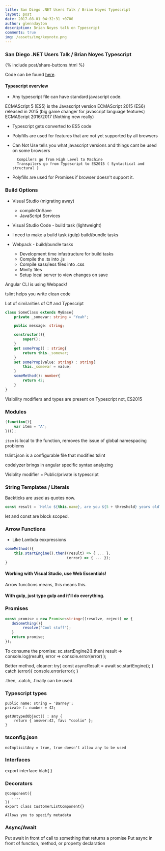 ```yaml
---
title: San Diego .NET Users Talk / Brian Noyes Typescript
layout: post
date: 2017-08-01 04:32:31 +0700
author: glenndayton
description: Brian Noyes talk on Typescript
comments: true
img: /assets/img/keynote.png
---
```


### San Diego .NET Users Talk / Brian Noyes Typescript

{% include post/share-buttons.html %}

Code can be found [here](noyes.me/sd-net-ts).

#### Typescript overview
- Any typescript file can have standard javascript code.

ECMAScript 5 (ES5) is the Javascript version
ECMAScript 2015 (ES6) released in 2015 (big game changer for javascript language features)
ECMAScript 2016/2017 (Nothing new really)

- Typescript gets converted to ES5 code
- Polyfills are used for features that are not yet supported by all browsers

- Can Not Use tells you what javascript versions and things cant be used on some browsers

        Compilers go from High Level to Machine
        Transpilers go from Typescript to ES2015 ( Syntactical and structural )

- Polyfills are used for Promises if browser doesn't support it.

### Build Options

- Visual Studio (migrating away)
  - compileOnSave
  - JavaScript Services

- Visual Studio Code - build task (lightweight)

- I need to make a build task (gulp) build/bundle tasks
- Webpack - build/bundle tasks
  - Development time infastructure for build tasks
  - Compile the .ts into .js
  - Compile sass/less files into .css
  - Minify files
  - Setup local server to view changes on save

Angular CLI is using Webpack!

tslint helps you write clean code

Lot of similarities of C# and Typescript

``` typescript
class SomeClass extends MyBase{
    private _somevar: string = "Yeah";

    public message: string;

    constructor(){
        super();
    }
    get someProp() : string{
        return this._somevar;
    }
    set someProp(value: string) : string{
        this._somevar = value;
    }
    someMethod(): number{
        return 42;
    }
}
```
Visibility modifiers and types are present on Typescript not, ES2015

### Modules

``` javascript
(function(){
    var item = "A";
})();
```

`item` is local to the function, removes the issue of global namespacing problems

tslint.json is a configurable file that modifies tslint

codelyzer brings in angular specific syntax analyzing

Visiblity modifier = Public/private is typescript

### String Templates / Literals

Backticks are used as quotes now.

```typescript
const result = `Hello ${this.name}, are you ${5 + threshold} years old?`;
```

let and const are block scoped.

### Arrow Functions

- Like Lambda exxpressions

```typescript
someMethod(){
    this.startEngine().then((result) => { ... },
                            (error) => { ... });
}
```

#### Working with Visual Studio, use Web Essentials!

Arrow functions means, this means this.

#### With gulp, just type gulp and it'll do everything.

### Promises

```typescript
const promise = new Promise<string>((resolve, reject) => {
   doSomething(){
        resolve("Cool stuff");
   }
   return promise;
});
```

To consume the promise:
sc.startEngine2().then(
    result => console.log(result),
    error => console.error(error)
);

Better method, cleaner:
try{
    const asyncResult = await sc.startEngine();
} catch (error){
    console.error(error);
}

.then, .catch, .finally can be used.

### Typescript types

    public name: string = 'Barney';
    private f: number = 42;

    getUntypedObject() : any {
        return { answer:42, fav: "coolio" };
    }

### tsconfig.json

    noImplicitAny = true, true doesn't allow any to be used

### Interfaces

export interface blah{ }

### Decorators

    @Component({
       ....
    })
    export class CustomerListComponent{}

    Allows you to specify metadata

### Async/Await
Put await in front of call to something that returns a promise
Put async in front of function, method, or property declaration

